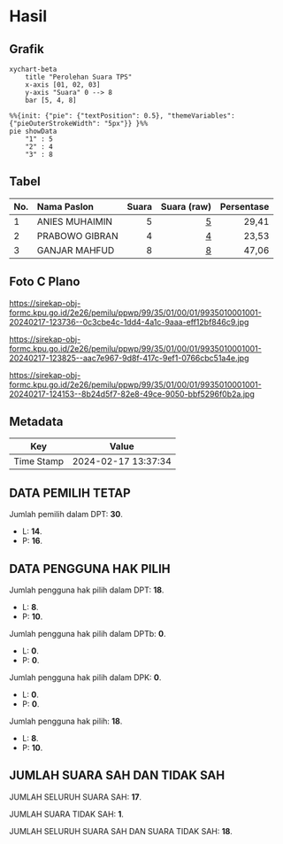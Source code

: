 # Hasil

## Grafik

```mermaid
xychart-beta
    title "Perolehan Suara TPS"
    x-axis [01, 02, 03]
    y-axis "Suara" 0 --> 8
    bar [5, 4, 8]
```

```mermaid
%%{init: {"pie": {"textPosition": 0.5}, "themeVariables": {"pieOuterStrokeWidth": "5px"}} }%%
pie showData
    "1" : 5
    "2" : 4
    "3" : 8
```

## Tabel

| No. | Nama Paslon    | Suara | Suara (raw) | Persentase |
|:--- |:-------------- | -----:| -----------:| ----------:|
| 1   | ANIES MUHAIMIN | 5     | [5][p-1]    | 29,41      |
| 2   | PRABOWO GIBRAN | 4     | [4][p-2]    | 23,53      |
| 3   | GANJAR MAHFUD  | 8     | [8][p-3]    | 47,06      |


[p-1]: https://github.com/gigit-pemilu/pemilu-2024-99-luar-negeri/blob/main/pilpres/hitung-suara/sub/99-luar-negeri/sub/35-davao-city-filipina/sub/01-davao-city-filipina/sub/0001-davao-city-filipina/sub/001-pos-001/sub/paslon-1.txt
[p-2]: https://github.com/gigit-pemilu/pemilu-2024-99-luar-negeri/blob/main/pilpres/hitung-suara/sub/99-luar-negeri/sub/35-davao-city-filipina/sub/01-davao-city-filipina/sub/0001-davao-city-filipina/sub/001-pos-001/sub/paslon-2.txt
[p-3]: https://github.com/gigit-pemilu/pemilu-2024-99-luar-negeri/blob/main/pilpres/hitung-suara/sub/99-luar-negeri/sub/35-davao-city-filipina/sub/01-davao-city-filipina/sub/0001-davao-city-filipina/sub/001-pos-001/sub/paslon-3.txt

## Foto C Plano

https://sirekap-obj-formc.kpu.go.id/2e26/pemilu/ppwp/99/35/01/00/01/9935010001001-20240217-123736--0c3cbe4c-1dd4-4a1c-9aaa-eff12bf846c9.jpg

https://sirekap-obj-formc.kpu.go.id/2e26/pemilu/ppwp/99/35/01/00/01/9935010001001-20240217-123825--aac7e967-9d8f-417c-9ef1-0766cbc51a4e.jpg

https://sirekap-obj-formc.kpu.go.id/2e26/pemilu/ppwp/99/35/01/00/01/9935010001001-20240217-124153--8b24d5f7-82e8-49ce-9050-bbf5296f0b2a.jpg


## Metadata

| Key        | Value               |
| ---------- | ------------------- |
| Time Stamp | 2024-02-17 13:37:34 |


## DATA PEMILIH TETAP

Jumlah pemilih dalam DPT: **30**.
 * L: **14**.
 * P: **16**.

## DATA PENGGUNA HAK PILIH

Jumlah pengguna hak pilih dalam DPT: **18**.
 * L: **8**.
 * P: **10**.

Jumlah pengguna hak pilih dalam DPTb: **0**.
 * L: **0**.
 * P: **0**.

Jumlah pengguna hak pilih dalam DPK: **0**.
 * L: **0**.
 * P: **0**.

Jumlah pengguna hak pilih: **18**.
 * L: **8**.
 * P: **10**.

## JUMLAH SUARA SAH DAN TIDAK SAH

JUMLAH SELURUH SUARA SAH: **17**.

JUMLAH SUARA TIDAK SAH: **1**.

JUMLAH SELURUH SUARA SAH DAN SUARA TIDAK SAH: **18**.


